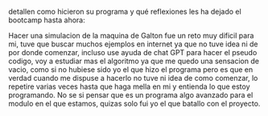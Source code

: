 detallen como hicieron su programa y qué reflexiones les ha dejado el bootcamp hasta ahora:

Hacer una simulacion de la maquina de Galton fue un reto muy dificil para mi, tuve que buscar muchos ejemplos en internet ya que no tuve idea ni de por donde comenzar, incluso use ayuda de chat GPT para hacer el pseudo codigo, voy a estudiar mas el algoritmo ya que me quedo una sensacion de vacio, como si no hubiese sido yo el que hizo el programa pero es que en verdad cuando me dispuse a hacerlo no tuve ni idea de como comenzar, lo repetire varias veces hasta que haga mella en mi y entienda lo que estoy programando. No se si pensar que es un programa algo avanzado para el modulo en el que estamos, quizas solo fui yo el que batallo con el proyecto. 
